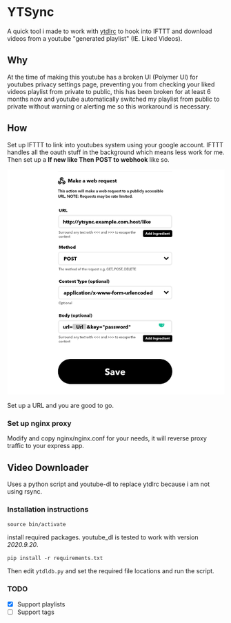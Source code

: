 # YTSync

A quick tool i made to work with [ytdlrc](https://github.com/bardisty/ytdlrc) to hook into IFTTT and download videos from a youtube "generated playlist" (IE. Liked Videos).

## Why

At the time of making this youtube has a broken UI (Polymer UI) for youtubes privacy settings page, preventing you from checking your liked videos playlist from private to public, this has been
broken for at least 6 months now and youtube automatically switched my playlist from public to private without warning or alerting me so this workaround is necessary.

## How

Set up IFTTT to link into youtubes system using your google account. IFTTT handles all the oauth stuff in the background which means less work for me. Then set up a **If new like Then POST to webhook** like so.

![ifttt](./assets/ifttt.png)

Set up a URL and you are good to go.

### Set up nginx proxy

Modify and copy nginx/nginx.conf for your needs, it will reverse proxy traffic to your express app.

## Video Downloader

Uses a python script and youtube-dl to replace ytdlrc because i am not using rsync.

### Installation instructions

```none
source bin/activate
```

install required packages. youtube_dl is tested to work with version *2020.9.20*.

```none
pip install -r requirements.txt
```

Then edit `ytdldb.py` and set the required file locations and run the script.

### TODO

- [x] Support playlists
- [ ] Support tags
